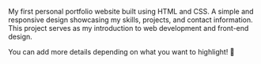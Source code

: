 My first personal portfolio website built using HTML and CSS. A simple and responsive design showcasing my skills, projects, and contact information. This project serves as my introduction to web development and front-end design.

You can add more details depending on what you want to highlight! 🚀
